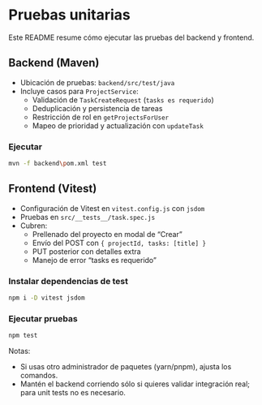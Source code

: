 # Pruebas unitarias

Este README resume cómo ejecutar las pruebas del backend y frontend.

## Backend (Maven)

- Ubicación de pruebas: `backend/src/test/java`
- Incluye casos para `ProjectService`:
  - Validación de `TaskCreateRequest` (`tasks es requerido`)
  - Deduplicación y persistencia de tareas
  - Restricción de rol en `getProjectsForUser`
  - Mapeo de prioridad y actualización con `updateTask`

### Ejecutar
```bash
mvn -f backend\pom.xml test
```

## Frontend (Vitest)

- Configuración de Vitest en `vitest.config.js` con `jsdom`
- Pruebas en `src/__tests__/task.spec.js`
- Cubren:
  - Prellenado del proyecto en modal de “Crear”
  - Envío del POST con `{ projectId, tasks: [title] }`
  - PUT posterior con detalles extra
  - Manejo de error “tasks es requerido”

### Instalar dependencias de test
```bash
npm i -D vitest jsdom
```

### Ejecutar pruebas
```bash
npm test
```

Notas:
- Si usas otro administrador de paquetes (yarn/pnpm), ajusta los comandos.
- Mantén el backend corriendo sólo si quieres validar integración real; para unit tests no es necesario.